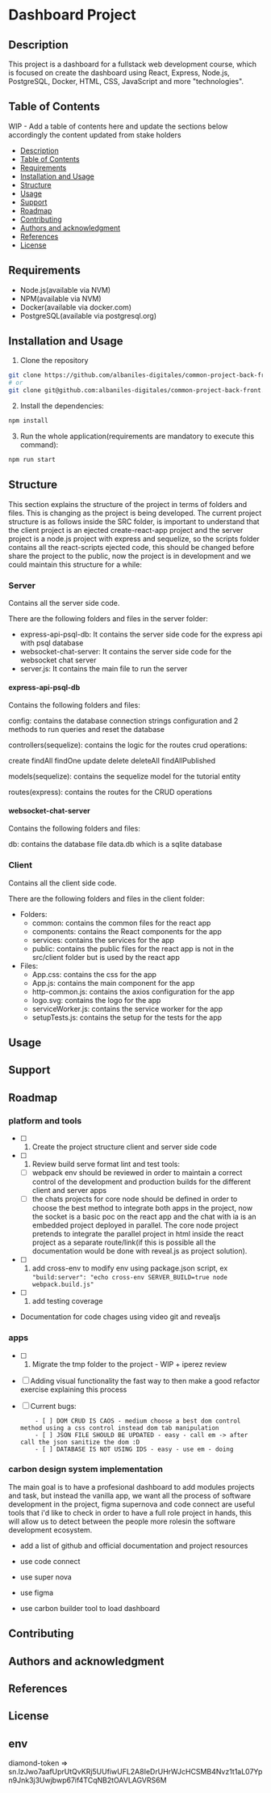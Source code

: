# Dashboard Project

## Description

This project is a dashboard for a fullstack web development course, which is focused on create the dashboard using React, Express, Node.js, PostgreSQL, Docker, HTML, CSS, JavaScript and more "technologies".

## Table of Contents

WIP - Add a table of contents here and update the sections below accordingly the content updated from stake holders

-   [Description](#description)
-   [Table of Contents](#table-of-contents)
-   [Requirements](#requirements)
-   [Installation and Usage](#installation-and-usage)
-   [Structure](#structure)
-   [Usage](#usage)
-   [Support](#support)
-   [Roadmap](#roadmap)
-   [Contributing](#contributing)
-   [Authors and acknowledgment](#authors-and-acknowledgment)
-   [References](#references)
-   [License](#license)

## Requirements

-   Node.js(available via NVM)
-   NPM(available via NVM)
-   Docker(available via docker.com)
-   PostgreSQL(available via postgresql.org)

## Installation and Usage

1. Clone the repository

```bash
git clone https://github.com/albaniles-digitales/common-project-back-front
# or
git clone git@github.com:albaniles-digitales/common-project-back-front.git
```

2. Install the dependencies:

```bash
npm install
```

3. Run the whole application(requirements are mandatory to execute this command):

```bash
npm run start
```

## Structure

This section explains the structure of the project in terms of folders and files. This is changing as the project is being developed. The current project structure is as follows inside the SRC folder, is important to understand that the client project is an ejected create-react-app project and the server project is a node.js project with express and sequelize, so the scripts folder contains all the react-scripts ejected code, this should be changed before share the project to the public, now the project is in development and we could maintain this structure for a while:

### Server

Contains all the server side code.

There are the following folders and files in the server folder:

-   express-api-psql-db: It contains the server side code for the express api with psql database
-   websocket-chat-server: It contains the server side code for the websocket chat server
-   server.js: It contains the main file to run the server

#### express-api-psql-db

Contains the following folders and files:

config: contains the database connection strings configuration and 2 methods to run queries and reset the database

controllers(sequelize): contains the logic for the routes crud operations:

create
findAll
findOne
update
delete
deleteAll
findAllPublished

models(sequelize): contains the sequelize model for the tutorial entity

routes(express): contains the routes for the CRUD operations

#### websocket-chat-server

Contains the following folders and files:

db: contains the database file data.db which is a sqlite database

### Client

Contains all the client side code.

There are the following folders and files in the client folder:

-   Folders:
    -   common: contains the common files for the react app
    -   components: contains the React components for the app
    -   services: contains the services for the app
    -   public: contains the public files for the react app is not in the src/client folder but is used by the react app
-   Files:
    -   App.css: contains the css for the app
    -   App.js: contains the main component for the app
    -   http-common.js: contains the axios configuration for the app
    -   logo.svg: contains the logo for the app
    -   serviceWorker.js: contains the service worker for the app
    -   setupTests.js: contains the setup for the tests for the app

## Usage

## Support

## Roadmap

### platform and tools

-   [ ] 1. Create the project structure client and server side code
-   [ ] 1. Review build serve format lint and test tools:
    -   [ ] webpack env should be reviewed in order to maintain a correct control of the development and production builds for the different client and server apps
    -   [ ] the chats projects for core node should be defined in order to choose the best method to integrate both apps in the project, now the socket is a basic poc on the react app and the chat with ia is an embedded project deployed in parallel. The core node project pretends to integrate the parallel project in html inside the react project as a separate route/link(if this is possible all the documentation would be done with reveal.js as project solution).
-   [ ] 1. add cross-env to modify env using package.json script, ex `"build:server": "echo cross-env SERVER_BUILD=true node webpack.build.js"`
-   [ ] 1. add testing coverage
- Documentation for code chages using video git and revealjs 

### apps

-   [ ] 1. Migrate the tmp folder to the project - WIP + iperez review
-   [ ] Adding visual functionality the fast way to then make a good refactor exercise explaining this process
-   [ ] Current bugs:

          - [ ] DOM CRUD IS CAOS - medium choose a best dom control method using a css control instead dom tab manipulation
          - [ ] JSON FILE SHOULD BE UPDATED - easy - call em -> after call the json sanitize the dom :D
          - [ ] DATABASE IS NOT USING IDS - easy - use em - doing

### carbon design system implementation

The main goal is to have a profesional dashboard to add modules projects and task, but instead the vanilla app, we want all the process of software development in the project, figma supernova and code connect are useful tools that i'd like to check in order to have a full role project in hands, this will allow us to detect between the people more rolesin the software development ecosystem.

-   add a list of github and official documentation and project resources

-   use code connect
-   use super nova
-   use figma

-   use carbon builder tool to load dashboard

## Contributing

## Authors and acknowledgment

## References

## License


## env

diamond-token => sn.lzJwo7aafUprUtQvKRj5UUfiwUFL2A8IeDrUHrWJcHCSMB4Nvz1t1aL07Ypn9Jnk3j3Uwjbwp67if4TCqNB2tOAVLAGVRS6M
